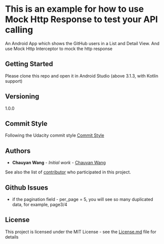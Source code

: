 # This is an example for how to use Mock Http Response to test your API calling

An Android App which shows the GitHub users in a List and Detail View.
And use Mock Http Interceptor to mock the http response

## Getting Started

Please clone this repo and open it in Android Studio (above 3.1.3, with Kotlin support)

## Versioning

1.0.0

## Commit Style

Following the Udacity commit style [Commit Style](http://udacity.github.io/git-styleguide/)


## Authors

* **Chauyan Wang** - *Initial work* - [Chauyan Wang](https://github.com/wangchauyan)

See also the list of [contributor](https://github.com/wangchauyan/ShopbackQuiz/contributors) who participated in this project.


## Github Issues

- if the pagination field - per_page = 5, you will see so many duplicated data, for example, page3/4


## License

This project is licensed under the MIT License - see the [License.md](License.md) file for details


